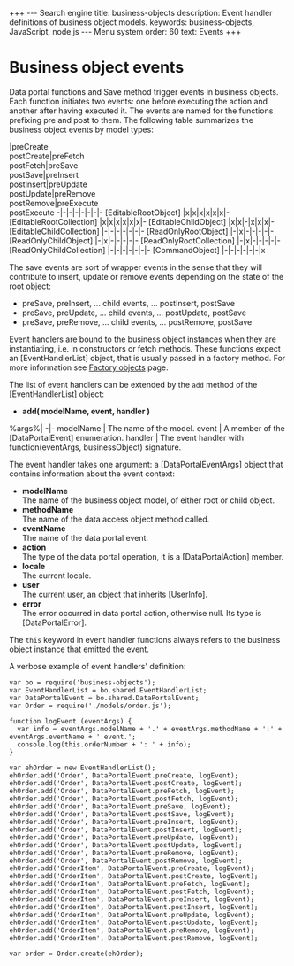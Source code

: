 +++
--- Search engine
title:        business-objects
description:  Event handler definitions of business object models.
keywords:     business-objects, JavaScript, node.js
--- Menu system
order:        60
text:         Events
+++

# Business object events

Data portal functions and Save method trigger events in business objects. Each function
initiates two events: one before executing the action and another after having executed it.
The events are named for the functions prefixing pre and post to them. The following table
summarizes the business object events by model types:

 |preCreate<br>postCreate|preFetch<br>postFetch|preSave<br>postSave|preInsert<br>postInsert|preUpdate<br>postUpdate|preRemove<br>postRemove|preExecute<br>postExecute
-|-|-|-|-|-|-|-
[EditableRootObject]       |x|x|x|x|x|x|-
[EditableRootCollection]   |x|x|x|x|x|x|-
[EditableChildObject]      |x|x|-|x|x|x|-
[EditableChildCollection]  |-|-|-|-|-|-|-
[ReadOnlyRootObject]       |-|x|-|-|-|-|-
[ReadOnlyChildObject]      |-|x|-|-|-|-|-
[ReadOnlyRootCollection]   |-|x|-|-|-|-|-
[ReadOnlyChildCollection]  |-|-|-|-|-|-|-
[CommandObject]            |-|-|-|-|-|-|x

The save events are sort of wrapper events in the sense that they will contribute to
insert, update or remove events depending on the state of the root object:

* preSave, preInsert, ... child events, ... postInsert, postSave
* preSave, preUpdate, ... child events, ... postUpdate, postSave
* preSave, preRemove, ... child events, ... postRemove, postSave

Event handlers are bound to the business object instances when they are instantiating,
i.e. in constructors or fetch methods. These functions expect an [EventHandlerList]
object, that is usually passed in a factory method. For more information see
[Factory objects](/definitions/factory-objects) page.

The list of event handlers can be extended by the `add` method of the [EventHandlerList]
object:

* __add( modelName, event, handler )__

%args%|
-|-
modelName | The name of the model. 
event | A member of the [DataPortalEvent] enumeration.
handler | The event handler with function(eventArgs, businessObject) signature.

The event handler takes one argument: a [DataPortalEventArgs] object
that contains information about the event context:

* __modelName__  
  The name of the business object model, of either root or child object.
* __methodName__  
  The name of the data access object method called.
* __eventName__  
  The name of the data portal event.
* __action__  
  The type of the data portal operation, it is a [DataPortalAction] member.
* __locale__  
  The current locale.
* __user__  
  The current user, an object that inherits [UserInfo].
* __error__  
  The error occurred in data portal action, otherwise null. Its type is [DataPortalError].

The `this` keyword in event handler functions always refers to the business object
instance that emitted the event. 

A verbose example of event handlers' definition:

```
var bo = require('business-objects');
var EventHandlerList = bo.shared.EventHandlerList;
var DataPortalEvent = bo.shared.DataPortalEvent;
var Order = require('./models/order.js');

function logEvent (eventArgs) {
  var info = eventArgs.modelName + '.' + eventArgs.methodName + ':' + eventArgs.eventName + ' event.';
  console.log(this.orderNumber + ': ' + info);
}

var ehOrder = new EventHandlerList();
ehOrder.add('Order', DataPortalEvent.preCreate, logEvent);
ehOrder.add('Order', DataPortalEvent.postCreate, logEvent);
ehOrder.add('Order', DataPortalEvent.preFetch, logEvent);
ehOrder.add('Order', DataPortalEvent.postFetch, logEvent);
ehOrder.add('Order', DataPortalEvent.preSave, logEvent);
ehOrder.add('Order', DataPortalEvent.postSave, logEvent);
ehOrder.add('Order', DataPortalEvent.preInsert, logEvent);
ehOrder.add('Order', DataPortalEvent.postInsert, logEvent);
ehOrder.add('Order', DataPortalEvent.preUpdate, logEvent);
ehOrder.add('Order', DataPortalEvent.postUpdate, logEvent);
ehOrder.add('Order', DataPortalEvent.preRemove, logEvent);
ehOrder.add('Order', DataPortalEvent.postRemove, logEvent);
ehOrder.add('OrderItem', DataPortalEvent.preCreate, logEvent);
ehOrder.add('OrderItem', DataPortalEvent.postCreate, logEvent);
ehOrder.add('OrderItem', DataPortalEvent.preFetch, logEvent);
ehOrder.add('OrderItem', DataPortalEvent.postFetch, logEvent);
ehOrder.add('OrderItem', DataPortalEvent.preInsert, logEvent);
ehOrder.add('OrderItem', DataPortalEvent.postInsert, logEvent);
ehOrder.add('OrderItem', DataPortalEvent.preUpdate, logEvent);
ehOrder.add('OrderItem', DataPortalEvent.postUpdate, logEvent);
ehOrder.add('OrderItem', DataPortalEvent.preRemove, logEvent);
ehOrder.add('OrderItem', DataPortalEvent.postRemove, logEvent);

var order = Order.create(ehOrder);
```
